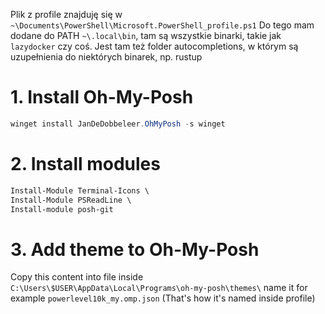 Plik z profile znajduję się w `~\Documents\PowerShell\Microsoft.PowerShell_profile.ps1`
Do tego mam dodane do PATH `~\.local\bin`, tam są wszystkie binarki, takie jak `lazydocker` czy coś. Jest tam też folder autocompletions, w którym są uzupełnienia do niektórych binarek, np. rustup

# 1. Install Oh-My-Posh

```powershell
winget install JanDeDobbeleer.OhMyPosh -s winget
```

# 2. Install modules

```powershell
Install-Module Terminal-Icons \
Install-Module PSReadLine \
Install-module posh-git
```

# 3. Add theme to Oh-My-Posh

Copy this content into file inside `C:\Users\$USER\AppData\Local\Programs\oh-my-posh\themes\` name it for example `powerlevel10k_my.omp.json` (That's how it's named inside profile)
